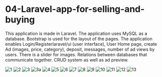 # 04-Laravel-app-for-selling-and-buying

This application is made in Laravel. The application uses MySQL as a database. Bootstrap is used for the layout of the pages.
The application enables Login/Registerlaravel/ui (user interface), User Home page, create Ad (images, price, category), deposit, messages, number of ad views by users. There is a slider for images. Relations between databases that communicate together. CRUD system as well as ad preview.

 
![1](https://user-images.githubusercontent.com/56784702/201142725-870d0c40-08f7-42da-b46b-133ea6542b8e.png)
![2](https://user-images.githubusercontent.com/56784702/201142730-82ff627b-677b-4ec4-91d2-308a1c624dc0.png)
![3](https://user-images.githubusercontent.com/56784702/201142741-427be1bf-61d1-44b1-972c-8347750b59d0.png)
![3a](https://user-images.githubusercontent.com/56784702/201142750-21aee10c-43c1-4338-b5be-48a54b80636e.png)
![4](https://user-images.githubusercontent.com/56784702/201142760-eb329092-28c6-4b98-b603-ee1344a12720.png)
![5](https://user-images.githubusercontent.com/56784702/201142765-065edd5e-5618-48ba-8761-e16ac659dccf.png)
![6](https://user-images.githubusercontent.com/56784702/201142776-e144e06a-ae99-4826-b2bd-bb214b5d79c2.png)
![7](https://user-images.githubusercontent.com/56784702/201142782-b852c904-8f94-40ce-bbeb-993b5363c5cd.png)
![8](https://user-images.githubusercontent.com/56784702/201142786-4c498a96-5090-475f-a137-ece7cb46cfb5.png)
![9](https://user-images.githubusercontent.com/56784702/201142789-978922e2-941b-45c3-9ba0-991edc80aa60.png)
![10](https://user-images.githubusercontent.com/56784702/201142803-6e85bf43-396c-4811-bd60-c24f29503991.png)
![11](https://user-images.githubusercontent.com/56784702/201142813-a39fade1-6cd1-4f67-97ac-7407a4e12ee5.png)
![12](https://user-images.githubusercontent.com/56784702/201142827-895c48d7-b6ed-4155-a06a-eff01474860f.png)
![13](https://user-images.githubusercontent.com/56784702/201142834-ed7ab2f6-f43a-4440-b679-4880ab9284c3.png)

